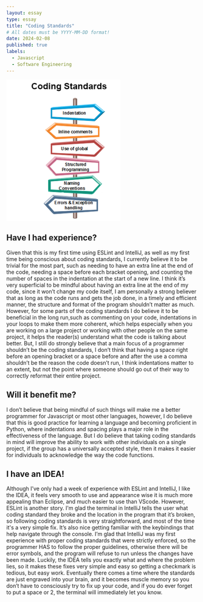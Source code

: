 ```yaml
---
layout: essay
type: essay
title: "Coding Standards"
# All dates must be YYYY-MM-DD format!
date: 2024-02-08
published: true
labels:
  - Javascript
  - Software Engineering
---
```

<img width="300px" src="../img/standards.png" >

## Have I had experience?
Given that this is my first time using ESLint and IntelliJ, as well as my first time being conscious about coding standards, I currently believe it to be trivial for the most part, such as needing to have an extra line at the end of the code, needing a space before each bracket opening, and counting the number of spaces in the indentation at the start of a new line. I think it’s very superficial to be mindful about having an extra line at the end of my code, since it won’t change my code itself, I am personally a strong believer that as long as the code runs and gets the job done, in a timely and efficient manner, the structure and format of the program shouldn’t matter as much. However, for some parts of the coding standards I do believe it to be beneficial in the long run,such as commenting on your code, indentations in your loops to make them more coherent, which helps especially when you are working on a large project or working with other people on the same project, it helps the reader(s) understand what the code is talking about better. But, I still do strongly believe that a main focus of a programmer shouldn’t be the coding standards, I don’t think that having a space right before an opening bracket or a space before and after the use a comma shouldn’t be the reason the code doesn’t run, I think indentations matter to an extent, but not the point where someone should go out of their way to correctly reformat their entire project.

## Will it benefit me?
I don’t believe that being mindful of such things will make me a better programmer for Javascript or most other languages, however, I do believe that this is good practice for learning a language and becoming proficient in Python, where indentations and spacing plays a major role in the effectiveness of the language. But I do believe that taking coding standards in mind will improve the ability to work with other individuals on a single project, if the group has a universally accepted style, then it makes it easier for individuals to acknowledge the way the code functions.

## I have an IDEA!
Although I’ve only had a week of experience with ESLint and IntelliJ, I like the IDEA, it feels very smooth to use and appearance wise it is much more appealing than Eclipse, and much easier to use than VScode. However, ESLint is another story. I'm glad the terminal in IntelliJ tells the user what coding standard they broke and the location in the program that it’s broken, so following coding standards is very straightforward, and most of the time it's a very simple fix. It’s also nice getting familiar with the keybindings that help navigate through the console. I’m glad that IntelliJ was my first experience with proper coding standards that were strictly enforced, so the programmer HAS to follow the proper guidelines, otherwise there will be error symbols, and the program will refuse to run unless the changes have been made. Luckily, the IDEA tells you exactly what and where the problem lies, so it makes these fixes very simple and easy so getting a checkmark is tedious, but easy work. Eventually there comes a time where the standards are just engraved into your brain, and it becomes muscle memory so you don’t have to consciously try to fix up your code, and if you do ever forget to put a space or 2, the terminal will immediately let you know.

